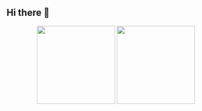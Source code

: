 ## Hi there 👋

<!--
**dahuangggg/dahuangggg** is a ✨ _special_ ✨ repository because its `README.md` (this file) appears on your GitHub profile.

Here are some ideas to get you started:

- 🔭 I’m currently working on ...
- 🌱 I’m currently learning ...
- 👯 I’m looking to collaborate on ...
- 🤔 I’m looking for help with ...
- 💬 Ask me about ...
- 📫 How to reach me: ...
- 😄 Pronouns: ...
- ⚡ Fun fact: ...
-->

<div align="center">
  <img height="180em" src="https://github-readme-stats.vercel.app/api?username=dahuangggg&show_icons=true&theme=radical" />
  <img height="180em" src="https://github-readme-stats.vercel.app/api/top-langs/?username=dahuangggg&layout=compact&theme=radical" />
</div>

